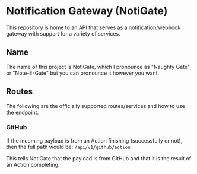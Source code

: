 # Notification Gateway (NotiGate)

This repository is home to an API that serves as a notification/webhook gateway with support for a variety of services.

## Name

The name of this project is NotiGate, which I pronounce as "Naughty Gate" or "Note-E-Gate" but you can pronounce it however you want.

## Routes

The following are the officially supported routes/services and how to use the endpoint.

### GitHub

If the incoming payload is from an Action finishing (successfully or not), then the full path would be: `/api/v1/github/action`

This tells NotiGate that the payload is from GitHub and that it is the result of an Action completing.
